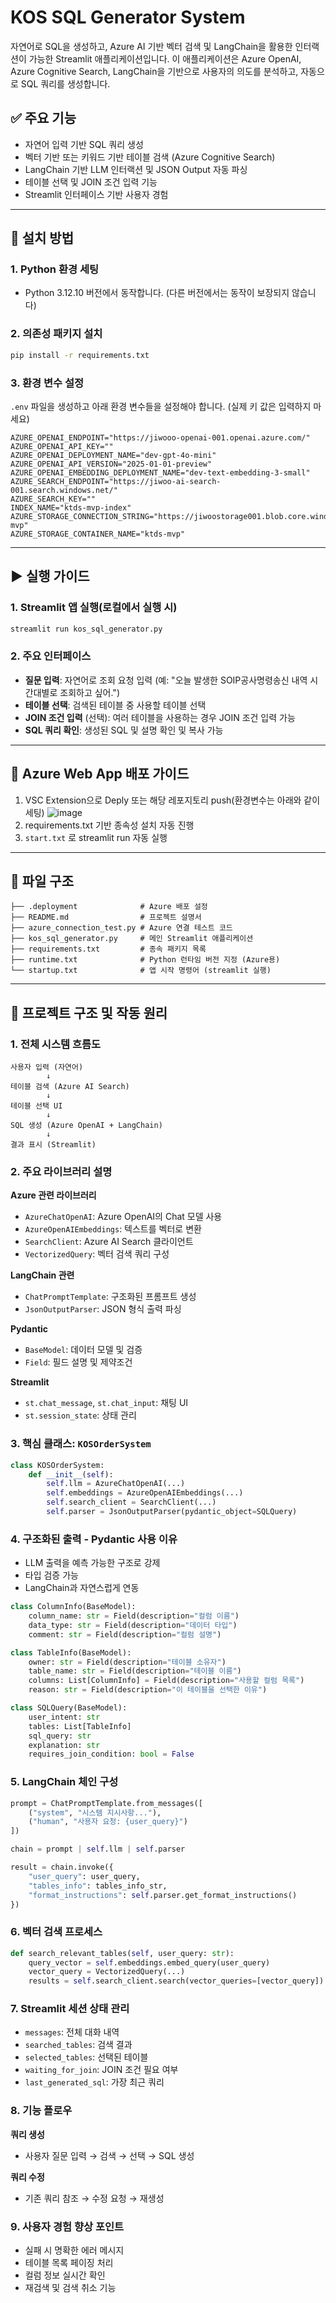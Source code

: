 # KOS SQL Generator System

자연어로 SQL을 생성하고, Azure AI 기반 벡터 검색 및 LangChain을 활용한 인터랙션이 가능한 Streamlit 애플리케이션입니다. 이 애플리케이션은 Azure OpenAI, Azure Cognitive Search, LangChain을 기반으로 사용자의 의도를 분석하고, 자동으로 SQL 쿼리를 생성합니다.

## ✅ 주요 기능

* 자연어 입력 기반 SQL 쿼리 생성
* 벡터 기반 또는 키워드 기반 테이블 검색 (Azure Cognitive Search)
* LangChain 기반 LLM 인터랙션 및 JSON Output 자동 파싱
* 테이블 선택 및 JOIN 조건 입력 기능
* Streamlit 인터페이스 기반 사용자 경험

---

## 🔧 설치 방법

### 1. Python 환경 세팅

* Python 3.12.10 버전에서 동작합니다. (다른 버전에서는 동작이 보장되지 않습니다)

### 2. 의존성 패키지 설치

```bash
pip install -r requirements.txt
```

### 3. 환경 변수 설정

`.env` 파일을 생성하고 아래 환경 변수들을 설정해야 합니다. (실제 키 값은 입력하지 마세요)

```
AZURE_OPENAI_ENDPOINT="https://jiwooo-openai-001.openai.azure.com/"
AZURE_OPENAI_API_KEY=""
AZURE_OPENAI_DEPLOYMENT_NAME="dev-gpt-4o-mini"
AZURE_OPENAI_API_VERSION="2025-01-01-preview"
AZURE_OPENAI_EMBEDDING_DEPLOYMENT_NAME="dev-text-embedding-3-small"
AZURE_SEARCH_ENDPOINT="https://jiwoo-ai-search-001.search.windows.net/"
AZURE_SEARCH_KEY=""
INDEX_NAME="ktds-mvp-index"
AZURE_STORAGE_CONNECTION_STRING="https://jiwoostorage001.blob.core.windows.net/ktds-mvp"
AZURE_STORAGE_CONTAINER_NAME="ktds-mvp"
```

---

## ▶️ 실행 가이드

### 1. Streamlit 앱 실행(로컬에서 실행 시)

```bash
streamlit run kos_sql_generator.py
```

### 2. 주요 인터페이스

* **질문 입력**: 자연어로 조회 요청 입력 (예: "오늘 발생한 SOIP공사명령송신 내역 시간대별로 조회하고 싶어.")
* **테이블 선택**: 검색된 테이블 중 사용할 테이블 선택
* **JOIN 조건 입력** (선택): 여러 테이블을 사용하는 경우 JOIN 조건 입력 가능
* **SQL 쿼리 확인**: 생성된 SQL 및 설명 확인 및 복사 가능

---

## 🚀 Azure Web App 배포 가이드

1. VSC Extension으로 Deply 또는 해당 레포지토리 push(환경변수는 아래와 같이 세팅)
![image](https://github.com/user-attachments/assets/18ef8ffc-66a0-40db-9cba-ca8ecf5201d4)
2. requirements.txt 기반 종속성 설치 자동 진행
3. `start.txt` 로 streamlit run 자동 실행
---

## 📂 파일 구조

```
├── .deployment              # Azure 배포 설정
├── README.md                # 프로젝트 설명서
├── azure_connection_test.py # Azure 연결 테스트 코드
├── kos_sql_generator.py     # 메인 Streamlit 애플리케이션
├── requirements.txt         # 종속 패키지 목록
├── runtime.txt              # Python 런타임 버전 지정 (Azure용)
└── startup.txt              # 앱 시작 명령어 (streamlit 실행)
```

---

## 📘 프로젝트 구조 및 작동 원리

### 1. 전체 시스템 흐름도

```
사용자 입력 (자연어)
        ↓
테이블 검색 (Azure AI Search)
        ↓
테이블 선택 UI
        ↓
SQL 생성 (Azure OpenAI + LangChain)
        ↓
결과 표시 (Streamlit)
```

### 2. 주요 라이브러리 설명

**Azure 관련 라이브러리**

* `AzureChatOpenAI`: Azure OpenAI의 Chat 모델 사용
* `AzureOpenAIEmbeddings`: 텍스트를 벡터로 변환
* `SearchClient`: Azure AI Search 클라이언트
* `VectorizedQuery`: 벡터 검색 쿼리 구성

**LangChain 관련**

* `ChatPromptTemplate`: 구조화된 프롬프트 생성
* `JsonOutputParser`: JSON 형식 출력 파싱

**Pydantic**

* `BaseModel`: 데이터 모델 및 검증
* `Field`: 필드 설명 및 제약조건

**Streamlit**

* `st.chat_message`, `st.chat_input`: 채팅 UI
* `st.session_state`: 상태 관리

### 3. 핵심 클래스: `KOSOrderSystem`

```python
class KOSOrderSystem:
    def __init__(self):
        self.llm = AzureChatOpenAI(...)
        self.embeddings = AzureOpenAIEmbeddings(...)
        self.search_client = SearchClient(...)
        self.parser = JsonOutputParser(pydantic_object=SQLQuery)
```

### 4. 구조화된 출력 - Pydantic 사용 이유

* LLM 출력을 예측 가능한 구조로 강제
* 타입 검증 가능
* LangChain과 자연스럽게 연동

```python
class ColumnInfo(BaseModel):
    column_name: str = Field(description="컬럼 이름")
    data_type: str = Field(description="데이터 타입")
    comment: str = Field(description="컬럼 설명")

class TableInfo(BaseModel):
    owner: str = Field(description="테이블 소유자")
    table_name: str = Field(description="테이블 이름")
    columns: List[ColumnInfo] = Field(description="사용할 컬럼 목록")
    reason: str = Field(description="이 테이블을 선택한 이유")

class SQLQuery(BaseModel):
    user_intent: str
    tables: List[TableInfo]
    sql_query: str
    explanation: str
    requires_join_condition: bool = False
```

### 5. LangChain 체인 구성

```python
prompt = ChatPromptTemplate.from_messages([
    ("system", "시스템 지시사항..."),
    ("human", "사용자 요청: {user_query}")
])

chain = prompt | self.llm | self.parser

result = chain.invoke({
    "user_query": user_query,
    "tables_info": tables_info_str,
    "format_instructions": self.parser.get_format_instructions()
})
```

### 6. 벡터 검색 프로세스

```python
def search_relevant_tables(self, user_query: str):
    query_vector = self.embeddings.embed_query(user_query)
    vector_query = VectorizedQuery(...)
    results = self.search_client.search(vector_queries=[vector_query])
```

### 7. Streamlit 세션 상태 관리

* `messages`: 전체 대화 내역
* `searched_tables`: 검색 결과
* `selected_tables`: 선택된 테이블
* `waiting_for_join`: JOIN 조건 필요 여부
* `last_generated_sql`: 가장 최근 쿼리

### 8. 기능 플로우

**쿼리 생성**

* 사용자 질문 입력 → 검색 → 선택 → SQL 생성

**쿼리 수정**

* 기존 쿼리 참조 → 수정 요청 → 재생성

### 9. 사용자 경험 향상 포인트

* 실패 시 명확한 에러 메시지
* 테이블 목록 페이징 처리
* 컬럼 정보 실시간 확인
* 재검색 및 검색 취소 기능
